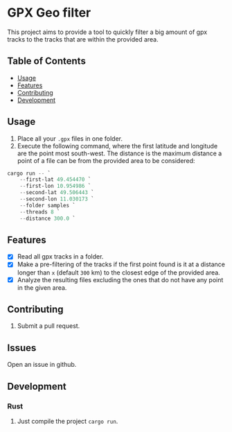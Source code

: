 # GPX Geo filter

This project aims to provide a tool to quickly filter a big amount of gpx tracks to the tracks that are within the provided area.

## Table of Contents

- [Usage](#usage)
- [Features](#features)
- [Contributing](#contributing)
- [Development](#development)

## Usage

1. Place all your `.gpx` files in one folder.
1. Execute the following command, where the first latitude and longitude are the point most south-west. The distance is the maximum distance a point of a file can be from the provided area to be considered:

```powershell
cargo run -- `
    --first-lat 49.454470 `
    --first-lon 10.954986 `
    --second-lat 49.506443 `
    --second-lon 11.030173 `
    --folder samples `
    --threads 8 `
    --distance 300.0 `
```

## Features

- [x] Read all gpx tracks in a folder.
- [x] Make a pre-filtering of the tracks if the first point found is it at a distance longer than `x` (default `300` km) to the closest edge of the provided area.
- [x] Analyze the resulting files excluding the ones that do not have any point in the given area.

## Contributing

1. Submit a pull request.

## Issues

Open an issue in github.

## Development

### Rust

1. Just compile the project `cargo run`.

